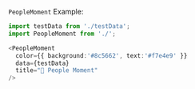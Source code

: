 `PeopleMoment` Example:

```typescript jsx
import testData from './testData';
import PeopleMoment from './';

<PeopleMoment
  color={{ background:'#8c5662', text:'#f7e4e9' }}
  data={testData}
  title="👥 People Moment"
/>
```
